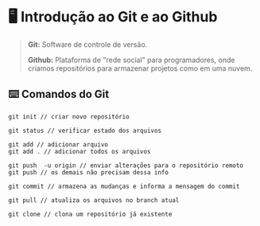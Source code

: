 # :desktop_computer: Introdução ao Git e ao Github 



> **Git:** Software de controle de versão.
>
> **Github:** Plataforma de "rede social" para programadores, onde criamos repositórios para armazenar projetos como em uma nuvem.



## :keyboard: Comandos do Git

```
git init // criar novo repositório
```

```
git status // verificar estado dos arquivos
```

```git add 
git add // adicionar arquivo
git add . // adicionar todos os arquivos
```

```
git push  -u origin // enviar alterações para o repositório remoto
git push // os demais não precisam dessa info
```

```
git commit // armazena as mudanças e informa a mensagem do commit
```

```
git pull // atualiza os arquivos no branch atual
```

```
git clone // clona um repositório já existente
```

